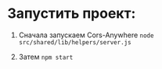 # Запустить проект:

1) Сначала запускаем Cors-Anywhere `node src/shared/lib/helpers/server.js`

2) Затем `npm start`